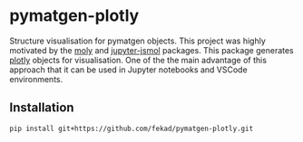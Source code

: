 # pymatgen-plotly

Structure visualisation for pymatgen objects. This project was highly motivated by the [moly](https://github.com/VHchavez/moly) and [jupyter-jsmol](https://github.com/fekad/jupyter-jsmol) packages. This package generates [plotly](https://plotly.com/python/) objects for visualisation. One of the the main advantage of this approach that it can be used in Jupyter notebooks and VSCode environments.

## Installation

```bash
pip install git+https://github.com/fekad/pymatgen-plotly.git
```
